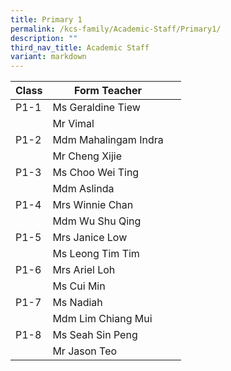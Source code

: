 ```yaml
---
title: Primary 1
permalink: /kcs-family/Academic-Staff/Primary1/
description: ""
third_nav_title: Academic Staff
variant: markdown
---
```

| Class | Form Teacher |  |
| -------- | -------- | -------- |
| P1-1     | Ms Geraldine Tiew |   |
|      | Mr Vimal    |   |
| P1-2     | Mdm Mahalingam Indra   |    |
|      | Mr Cheng Xijie     |    |
| P1-3     | Ms Choo Wei Ting     |   |
|      | Mdm Aslinda    |     |
| P1-4     | Mrs Winnie Chan     |      |
|      | Mdm Wu Shu Qing    |      |
| P1-5     | Mrs Janice Low     |      |
|     | Ms Leong Tim Tim     |      |
| P1-6     | Mrs Ariel Loh    |    |
|      | Ms Cui Min    |     |
| P1-7     | Ms Nadiah    |      |
|      | Mdm Lim Chiang Mui     |      |
| P1-8     | Ms Seah Sin Peng     |     |
|      | Mr Jason Teo     |     |